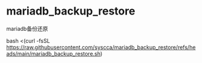 # mariadb_backup_restore
mariadb备份还原

bash <(curl -fsSL https://raw.githubusercontent.com/syscca/mariadb_backup_restore/refs/heads/main/mariadb_backup_restore.sh)
